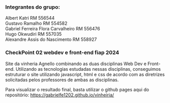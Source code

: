 ### Integrantes do grupo:  
Albert Katri RM 556544  
Gustavo Ramalho RM 554582  
Gabriel Ferreira Flora Carvalheiro RM 556476  
Hugo Okwudiri RM 557035  
Alexandre Assis do Nascimento RM 558927


### CheckPoint 02 webdev e front-end fiap 2024  
Site da vinheria Agnello combinando as duas disciplinas Web Dev e Front-end. Utilizando as tecnologias estudadas nessas disciplinas, conseguimos  
estruturar o site utilizando javascript, html e css de acordo com as diretrizes solicitadas pelos professores de ambas as disciplinas.  

Para visualizar o resultado final, basta utilizar o github pages aqui do repositório: https://gabrielfe1202.github.io/vinheiria/
